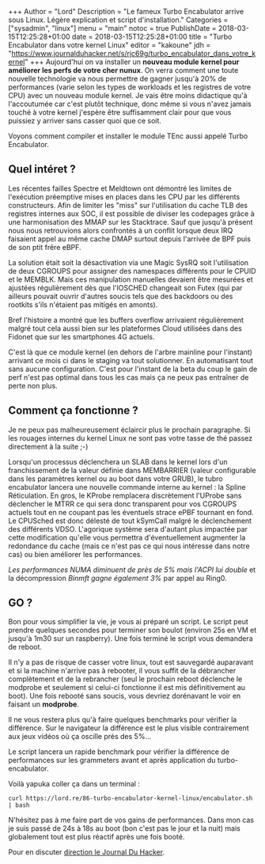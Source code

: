 +++
Author = "Lord"
Description = "Le fameux Turbo Encabulator arrive sous Linux. Légère explication et script d'installation."
Categories = ["sysadmin", "linux"]
menu = "main"
notoc = true
PublishDate = 2018-03-15T12:25:28+01:00
date = 2018-03-15T12:25:28+01:00
title = "Turbo Encabulator dans votre kernel Linux"
editor = "kakoune"
jdh = "https://www.journalduhacker.net/s/rjc69g/turbo_encabulator_dans_votre_kernel"
+++
Aujourd'hui on va installer un **nouveau module kernel pour améliorer les perfs de votre cher nunux**.
On verra comment une toute nouvelle technologie va nous permettre de gagner jusqu'à 20% de performances (varie selon les types de workloads et les registres de votre CPU) avec un nouveau module kernel.
Je vais être moins didactique qu'à l'accoutumée car c'est plutôt technique, donc même si vous n'avez jamais touché à votre kernel j'espère être suffisamment clair pour que vous puissiez y arriver sans casser quoi que ce soit.

Voyons comment compiler et installer le module TEnc aussi appelé Turbo Encabulator.

<!-- Attention bullshit incoming. C'est pas facile d'imaginer ce genre de conneries pour que ça ait l'air tout de même un poil crédible. -->

## Quel intéret ?
Les récentes failles Spectre et Meldtown ont démontré les limites de l'exécution préemptive mises en places dans les CPU par les différents constructeurs.
Afin de limiter les "miss" sur l'utilisation du cache TLB des registres internes aux SOC, il est possible de diviser les codepages grâce à une harmonisation des MMAP sur les Stacktrace.
Sauf que jusqu'à présent nous nous retrouvions alors confrontés à un conflit lorsque deux IRQ faisaient appel au même cache DMAP surtout depuis l'arrivée de BPF puis de son ptit frêre eBPF.

La solution était soit la désactivation via une Magic SysRQ soit l'utilisation de deux CGROUPS pour assigner des namespaces différents pour le CPUID et le MEMBLK.
Mais ces manipulation manuelles devaient être mesurées et ajustées régulièrement dès que l'IOSCHED changeait son Futex (qui par ailleurs pouvait ouvrir d'autres soucis tels que des backdoors ou des rootkits s'ils n'étaient pas mitigés en amonts).

Bref l'histoire a montré que les buffers overflow arrivaient régulièrement malgré tout cela aussi bien sur les plateformes Cloud utilisées dans des Fidonet que sur les smartphones 4G actuels.

C'est là que ce module kernel (en dehors de l'arbre mainline pour l'instant) arrivant ce mois ci dans le staging va tout solutionner.
En automatisant tout sans aucune configuration.
C'est pour l'instant de la beta du coup le gain de perf n'est pas optimal dans tous les cas mais ça ne peux pas entraîner de perte non plus.

## Comment ça fonctionne ?
Je ne peux pas malheureusement éclaircir plus le prochain paragraphe.
Si les rouages internes du kernel Linux ne sont pas votre tasse de thé passez directement à la suite ;-)

Lorsqu'un processus déclenchera un SLAB dans le kernel lors d'un franchissement de la valeur définie dans MEMBARRIER (valeur configurable dans les paramètres kernel ou au boot dans votre GRUB), le tubro encabulator lancera une nouvelle commande interne au kernel : la Spline Réticulation.
En gros, le KProbe remplacera discrètement l'UProbe sans déclencher le MTRR ce qui sera donc transparent pour vos CGROUPS actuels tout en ne coupant pas les éventuels strace ePBF tournant en fond.
Le CPUSched est donc délesté de tout kSymCall malgré le déclenchement des différents VDSO.
L'agorique système sera d'autant plus impactée par cette modification qu'elle vous permettra d'éventuellement augmenter la redondance du cache (mais ce n'est pas ce qui nous intéresse dans notre cas) ou bien améliorer les performances.

*Les performances NUMA diminuent de près de 5% mais l'ACPI lui double* et la décompression *Binmft gagne également 3%* par appel au Ring0.

## GO ?
Bon pour vous simplifier la vie, je vous ai préparé un script.
Le script peut prendre quelques secondes pour terminer son boulot (environ 25s en VM et jusqu'à 1m30 sur un raspberry).
Une fois terminé le script vous demandera de reboot.

Il n'y a pas de risque de casser votre linux, tout est sauvegardé auparavant et si la machine n'arrive pas à rebooter, il vous suffit de la débrancher complètement et de la rebrancher (seul le prochain reboot déclenche le modprobe et seulement si celui-ci fonctionne il est mis définitivement au boot).
Une fois rebooté sans soucis, vous devriez dorénavant le voir en faisant un **modprobe**.
<!-- Haha les explications foireuses -->

Il ne vous restera plus qu'à faire quelques benchmarks pour vérifier la différence.
Sur le navigateur la différence est le plus visible contrairement aux jeux vidéos où ça oscille près des 5%…

Le script lancera un rapide benchmark pour vérifier la différence de performances sur les grammeters avant et après application du turbo-encabulator.

Voilà yapuka coller ça dans un terminal :

    curl https://lord.re/86-turbo-encabulator-kernel-linux/encabulator.sh | bash
    
N'hésitez pas à me faire part de vos gains de performances. Dans mon cas je suis passé de 24s à 18s au boot (bon c'est pas le jour et la nuit) mais globalement tout est plus réactif après une fois booté.

<!-- Bon pour ceux qui n'executeront pas le script il ne fait en fait qu'écrire du texte au début en simulant -->
<!-- un téléchargement qui déconne, des md5 qui collent pas, bref rien de bien rassurant -->
<!-- Et à la fin une morale comme quoi faut pas curl | bash -->
<!-- Et ensuite un lien vers le meme du turbo encabulator -->
<!-- Voilà voilà. -->
<!-- -->
<!-- C'est un peu avant le premier avril mais bon c'est pas grave -->

Pour en discuter [direction le Journal Du Hacker](https://www.journalduhacker.net/s/rjc69g/turbo_encabulator_dans_votre_kernel).
